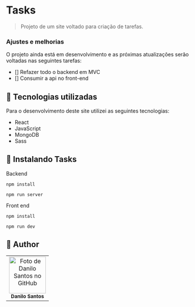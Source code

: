 # Tasks

> Projeto de um site voltado para criação de tarefas.

### Ajustes e melhorias

O projeto ainda está em desenvolvimento e as próximas atualizações serão voltadas nas seguintes tarefas:

- [] Refazer todo o backend em MVC
- [] Consumir a api no front-end

## 💼 Tecnologias utilizadas

Para o desenvolvimento deste site utilizei as seguintes tecnologias:

- React
- JavaScript
- MongoDB
- Sass

## 🚀 Instalando Tasks

Backend

```
npm install

npm run server
```

Front end

```
npm install

npm run dev
```

## :child: Author

<table>
  <tr>
    <td align="center">
        <img src="https://avatars.githubusercontent.com/u/152008168?s=400&u=710379e70ac9c4490d3044ffd12a47092b993f76&v=4" width="100px;" alt="Foto de Danilo Santos no GitHub"/><br>
        <sub>
          <b>Danilo Santos</b>
        </sub>
      </a>
    </td>
  </tr>
</table>
